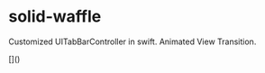 # solid-waffle
Customized UITabBarController in swift. Animated View Transition.

[[](https://raw.githubusercontent.com/milankamilya/solid-waffle/master/sample.gif)]()
